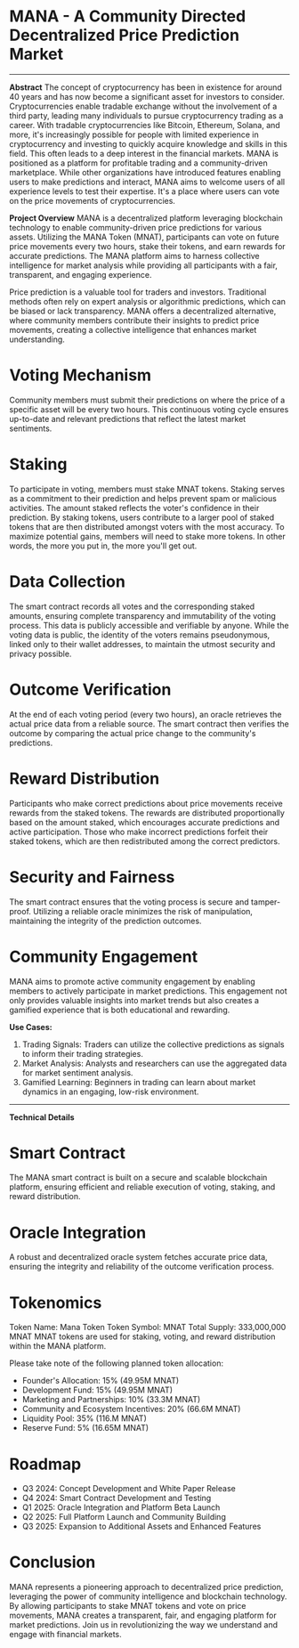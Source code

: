 # MANA - A Community Directed Decentralized Price Prediction Market
--- --- ---

**Abstract**
The concept of cryptocurrency has been in existence for around 40 years and has now become a significant asset for investors to consider. Cryptocurrencies enable tradable exchange without the involvement of a third party, leading many individuals to pursue cryptocurrency trading as a career. With tradable cryptocurrencies like Bitcoin, Ethereum, Solana, and more, it's increasingly possible for people with limited experience in cryptocurrency and investing to quickly acquire knowledge and skills in this field. This often leads to a deep interest in the financial markets. MANA is positioned as a platform for profitable trading and a community-driven marketplace. While other organizations have introduced features enabling users to make predictions and interact, MANA aims to welcome users of all experience levels to test their expertise. It's a place where users can vote on the price movements of cryptocurrencies.

**Project Overview**
MANA is a decentralized platform leveraging blockchain technology to enable community-driven price predictions for various assets. Utilizing the MANA Token (MNAT), participants can vote on future price movements every two hours, stake their tokens, and earn rewards for accurate predictions. The MANA platform aims to harness collective intelligence for market analysis while providing all participants with a fair, transparent, and engaging experience. 

Price prediction is a valuable tool for traders and investors. Traditional methods often rely on expert analysis or algorithmic predictions, which can be biased or lack transparency. MANA offers a decentralized alternative, where community members contribute their insights to predict price movements, creating a collective intelligence that enhances market understanding.

# Voting Mechanism
Community members must submit their predictions on where the price of a specific asset will be every two hours. This continuous voting cycle ensures up-to-date and relevant predictions that reflect the latest market sentiments.

# Staking
To participate in voting, members must stake MNAT tokens. Staking serves as a commitment to their prediction and helps prevent spam or malicious activities. The amount staked reflects the voter's confidence in their prediction. By staking tokens, users contribute to a larger pool of staked tokens that are then distributed amongst voters with the most accuracy. To maximize potential gains, members will need to stake more tokens. In other words, the more you put in, the more you'll get out.

# Data Collection
The smart contract records all votes and the corresponding staked amounts, ensuring complete transparency and immutability of the voting process. This data is publicly accessible and verifiable by anyone. While the voting data is public, the identity of the voters remains pseudonymous, linked only to their wallet addresses, to maintain the utmost security and privacy possible. 

# Outcome Verification
At the end of each voting period (every two hours), an oracle retrieves the actual price data from a reliable source. The smart contract then verifies the outcome by comparing the actual price change to the community's predictions.

# Reward Distribution
Participants who make correct predictions about price movements receive rewards from the staked tokens. The rewards are distributed proportionally based on the amount staked, which encourages accurate predictions and active participation. Those who make incorrect predictions forfeit their staked tokens, which are then redistributed among the correct predictors.

# Security and Fairness
The smart contract ensures that the voting process is secure and tamper-proof. Utilizing a reliable oracle minimizes the risk of manipulation, maintaining the integrity of the prediction outcomes.

# Community Engagement
MANA aims to promote active community engagement by enabling members to actively participate in market predictions. This engagement not only provides valuable insights into market trends but also creates a gamified experience that is both educational and rewarding.

**Use Cases:**
1. Trading Signals: Traders can utilize the collective predictions as signals to inform their trading strategies.
2. Market Analysis: Analysts and researchers can use the aggregated data for market sentiment analysis.
3. Gamified Learning: Beginners in trading can learn about market dynamics in an engaging, low-risk environment.
--- --- ---
**Technical Details**

# Smart Contract
The MANA smart contract is built on a secure and scalable blockchain platform, ensuring efficient and reliable execution of voting, staking, and reward distribution.

# Oracle Integration
A robust and decentralized oracle system fetches accurate price data, ensuring the integrity and reliability of the outcome verification process.

# Tokenomics
Token Name: Mana Token
Token Symbol: MNAT
Total Supply: 333,000,000 MNAT
MNAT tokens are used for staking, voting, and reward distribution within the MANA platform.

Please take note of the following planned token allocation:

- Founder's Allocation: 15% (49.95M MNAT)
- Development Fund: 15% (49.95M MNAT)
- Marketing and Partnerships: 10% (33.3M MNAT)
- Community and Ecosystem Incentives: 20% (66.6M MNAT)
- Liquidity Pool: 35% (116.M MNAT)
- Reserve Fund: 5% (16.65M MNAT)
  
# Roadmap
- Q3 2024: Concept Development and White Paper Release
- Q4 2024: Smart Contract Development and Testing
- Q1 2025: Oracle Integration and Platform Beta Launch
- Q2 2025: Full Platform Launch and Community Building
- Q3 2025: Expansion to Additional Assets and Enhanced Features

# Conclusion
MANA represents a pioneering approach to decentralized price prediction, leveraging the power of community intelligence and blockchain technology. By allowing participants to stake MNAT tokens and vote on price movements, MANA creates a transparent, fair, and engaging platform for market predictions. Join us in revolutionizing the way we understand and engage with financial markets.
